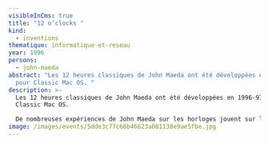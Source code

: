 ```yaml
---
visibleInCms: true
title: "12 o’clocks "
kind:
  - inventions
thematique: informatique-et-reseau
year: 1996
persons:
  - john-maeda
abstract: "Les 12 heures classiques de John Maeda ont été développées en 1996-97
  pour Classic Mac OS. "
description: >-
  Les 12 heures classiques de John Maeda ont été développées en 1996-97 pour
  Classic Mac OS. 

  De nombreuses expériences de John Maeda sur les horloges jouent sur la frontière entre l'analogique et le numérique : une "horloge de grand-père" dont le balancier fait osciller des chiffres pixellisés ; une horloge numérique dont les pixels crées des cadrans "analogiques" (circulaires). D'autres, comme sa simulation de la vie de Conway, alimentée par les pixels des chiffres d'une horloge, habitent entièrement le monde numérique. [12 o'clocks](https://codingtrain.github.io/12oclocks/#) fait partie de la collection permanente du [MoMA](https://www.moma.org/).
image: /images/events/5dde3c77c68b46623a081138e9ae5fbe.jpg
---
```

